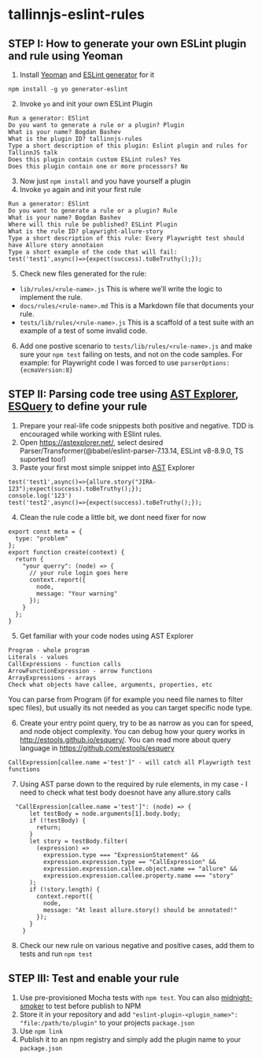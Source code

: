 # tallinnjs-eslint-rules
## STEP I: How to generate your own ESLint plugin and rule using Yeoman
1. Install [Yeoman](https://yeoman.io/) and [ESLint generator](https://www.npmjs.com/package/generator-eslint) for it
```
npm install -g yo generator-eslint
```
2. Invoke `yo` and init your own ESLint Plugin
```
Run a generator: ESlint
Do you want to generate a rule or a plugin? Plugin
What is your name? Bogdan Bashev
What is the plugin ID? tallinnjs-rules
Type a short description of this plugin: Eslint plugin and rules for TallinnJS talk
Does this plugin contain custom ESLint rules? Yes
Does this plugin contain one or more processors? No
```
3. Now just `npm install` and you have yourself a plugin
4. Invoke `yo` again and init your first rule
```
Run a generator: ESlint
Do you want to generate a rule or a plugin? Rule
What is your name? Bogdan Bashev
Where will this rule be published? ESLint Plugin
What is the rule ID? playwright-allure-story
Type a short description of this rule: Every Playwright test should have Allure story annotaion
Type a short example of the code that will fail: test('test1',async()=>{expect(success).toBeTruthy();});
```
5. Check new files generated for the rule:
 - `lib/rules/<rule-name>.js` This is where we’ll write the logic to implement the rule.
 - `docs/rules/<rule-name>.md` This is a Markdown file that documents your rule.
 - `tests/lib/rules/<rule-name>.js` This is a scaffold of a test suite with an example of a test of some invalid code.

6. Add one postive scenario to `tests/lib/rules/<rule-name>.js` and make sure your `npm test` failing on tests, and not on the code samples. For example: for Playwright code I was forced to use `parserOptions:{ecmaVersion:8}`

## STEP II: Parsing code tree using [AST Explorer](https://astexplorer.net/), [ESQuery](http://estools.github.io/esquery/) to define your rule 
1. Prepare your real-life code snippests both positive and negative. TDD is encouraged while working with ESlint rules.
2. Open https://astexplorer.net/, select desired Parser/Transformer(@babel/eslint-parser-7.13.14, ESLint v8-8.9.0, TS suported too!)
3. Paste your first most simple snippet into [AST](https://en.wikipedia.org/wiki/Abstract_syntax_tree) Explorer
```
test('test1',async()=>{allure.story("JIRA-123");expect(success).toBeTruthy();});
console.log('123')
test('test2',async()=>{expect(success).toBeTruthy();});
```
4. Clean the rule code a little bit, we dont need fixer for now
```
export const meta = {
  type: "problem"
};
export function create(context) {
  return {
    "your querry": (node) => {
      // your rule login goes here
      context.report({
        node,
        message: "Your warning"
      });
    }
  };
}
```
5. Get familiar with your code nodes using AST Explorer
```
Program - whole program
Literals - values
CallExpressions - function calls
ArrowFunctionExpression - arrow functions
ArrayExpressions - arrays
Check what objects have callee, arguments, properties, etc
```
You can parse from Program (if for example you need file names to filter spec files), but usually its not needed as you can target specific node type.

6. Create your entry point query, try to be as narrow as you can for speed, and node object complexity.
You can debug how your query works in http://estools.github.io/esquery/. You can read more about query language in https://github.com/estools/esquery
```
CallExpression[callee.name ='test']" - will catch all Playwrigth test functions
```
7. Using AST parse down to the required by rule elements, in my case - I need to check what test body doesnot have any allure.story calls
```
  "CallExpression[callee.name ='test']": (node) => {
      let testBody = node.arguments[1].body.body;
      if (!testBody) {
        return;
      }
      let story = testBody.filter(
        (expression) =>
          expression.type === "ExpressionStatement" &&
          expression.expression.type == "CallExpression" &&
          expression.expression.callee.object.name == "allure" &&
          expression.expression.callee.property.name === "story"
      );
      if (!story.length) {
        context.report({
          node,
          message: "At least allure.story() should be annotated!"
        });
      }
    }
```
8. Check our new rule on various negative and positive cases, add them to tests and run `npm test`

## STEP III: Test and enable your rule
1. Use pre-provisioned Mocha tests with `npm test`. You can also [midnight-smoker](https://www.npmjs.com/package/midnight-smoker) to test before publish to NPM
2. Store it in your repository and add `"eslint-plugin-<plugin_name>": "file:/path/to/plugin"` to your projects `package.json`
3. Use `npm link`
4. Publish it to an npm registry and simply add the plugin name to your `package.json`
